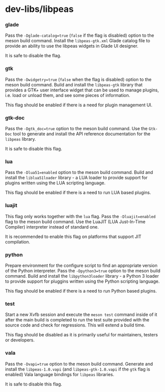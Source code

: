 # dev-libs/libpeas

### glade
Pass the `-Dglade-catalog=true` (`false` if the flag is disabled) option to the meson build command. Install the `libpeas-gtk.xml` Glade catalog file to provide an ability to use the libpeas widgets in Glade UI designer.

It is safe to disable the flag.

### gtk
Pass the `-Dwidgetry=true` (`false` when the flag is disabled) option to the meson build command. Build and install the `libpeas-gtk` library that provides a GTK+ user interface widget that can be used to manage plugins, i.e. load or unload them, and see some pieces of information.

This flag should be enabled if there is a need for plugin management UI.

### gtk-doc
Pass the `-Dgtk_doc=true` option to the meson build command. Use the `Gtk-Doc` tool to generate and install the API reference documentation for the `libpeas` library.

It is safe to disable this flag.

### lua
Pass the `-Dlua51=enabled` option to the meson build command. Build and install the `liblua51loader` library - a LUA loader to provide support for plugins written using the LUA scripting language.

This flag should be enabled if there is a need to run LUA based plugins.

### luajit
This flag only works together with the `lua` flag. Pass the `-Dluajit=enabled` flag to the meson build command. Use the LuaJIT (LUA Just-In-Time Compiler) interpreter instead of standard one.

It is recommended to enable this flag on platforms that support JIT compilation.

### python
Prepare environment for the configure script to find an appropriate version of the Python interpreter. Pass the `-Dpython3=true` option to the meson build command. Build and install the `libpython3loader` library - a Python 3 loader to provide support for pluggins written using the Python scripting language.

This flag should be enabled if there is a need to run Python based plugins.

### test
Start a new Xvfb session and execute the `meson test` command inside of it after the main build is completed to run the test suite provided with the source code and check for regressions. This will extend a build time.

This flag should be disabled as it is primarily useful for maintainers, testers or developers.

### vala
Pass the `-Dvapi=true` option to the meson build command. Generate and install the `libpeas-1.0.vapi` (and `libpeas-gtk-1.0.vapi` if the `gtk` flag is enabled) Vala language bindings for `libpeas` libraries.

It is safe to disable this flag.
